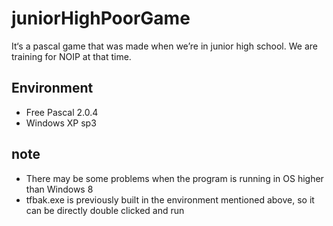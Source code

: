 # juniorHighPoorGame

It‘s a pascal game that was made when we’re in junior high school. We are training for NOIP at that time.

## Environment

- Free Pascal 2.0.4
- Windows XP sp3

## note

- There may be some problems when the program is running in OS higher than Windows 8
- tfbak.exe is previously built in the environment mentioned above, so it can be directly double clicked and run
